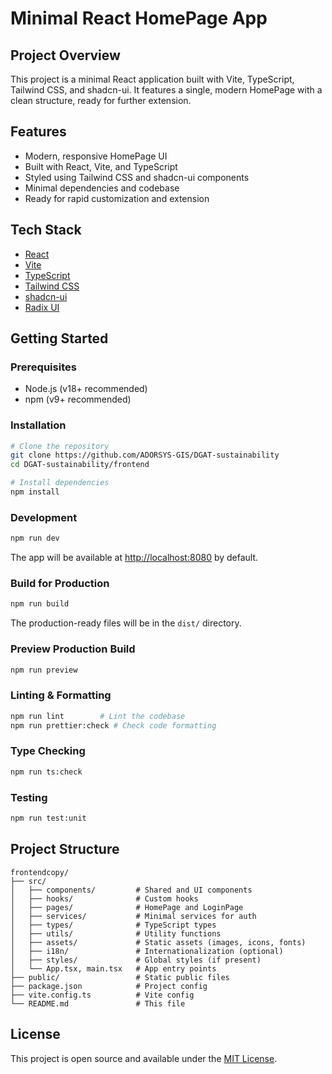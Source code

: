 # Minimal React HomePage App

## Project Overview

This project is a minimal React application built with Vite, TypeScript, Tailwind CSS, and shadcn-ui. It features a single, modern HomePage with a clean structure, ready for further extension.

## Features

- Modern, responsive HomePage UI
- Built with React, Vite, and TypeScript
- Styled using Tailwind CSS and shadcn-ui components
- Minimal dependencies and codebase
- Ready for rapid customization and extension

## Tech Stack

- [React](https://react.dev/)
- [Vite](https://vitejs.dev/)
- [TypeScript](https://www.typescriptlang.org/)
- [Tailwind CSS](https://tailwindcss.com/)
- [shadcn-ui](https://ui.shadcn.com/)
- [Radix UI](https://www.radix-ui.com/)


## Getting Started

### Prerequisites

- Node.js (v18+ recommended)
- npm (v9+ recommended)

### Installation

```sh
# Clone the repository
git clone https://github.com/ADORSYS-GIS/DGAT-sustainability
cd DGAT-sustainability/frontend

# Install dependencies
npm install
```

### Development

```sh
npm run dev
```

The app will be available at [http://localhost:8080](http://localhost:8080) by default.

### Build for Production

```sh
npm run build
```

The production-ready files will be in the `dist/` directory.

### Preview Production Build

```sh
npm run preview
```

### Linting & Formatting

```sh
npm run lint        # Lint the codebase
npm run prettier:check # Check code formatting
```

### Type Checking

```sh
npm run ts:check
```

### Testing

```sh
npm run test:unit
```

## Project Structure

```
frontendcopy/
├── src/
│   ├── components/         # Shared and UI components
│   ├── hooks/              # Custom hooks
│   ├── pages/              # HomePage and LoginPage
│   ├── services/           # Minimal services for auth
│   ├── types/              # TypeScript types
│   ├── utils/              # Utility functions
│   ├── assets/             # Static assets (images, icons, fonts)
│   ├── i18n/               # Internationalization (optional)
│   ├── styles/             # Global styles (if present)
│   └── App.tsx, main.tsx   # App entry points
├── public/                 # Static public files
├── package.json            # Project config
├── vite.config.ts          # Vite config
└── README.md               # This file
```

## License

This project is open source and available under the [MIT License](./LICENSE).
